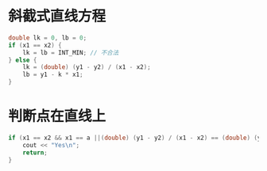 # 斜截式直线方程
```cpp []
double lk = 0, lb = 0;
if (x1 == x2) {
    lk = lb = INT_MIN; // 不合法
} else {
    lk = (double) (y1 - y2) / (x1 - x2);
    lb = y1 - k * x1;
}
```

# 判断点在直线上
```cpp []
if (x1 == x2 && x1 == a ||(double) (y1 - y2) / (x1 - x2) == (double) (y1 - b) / (x1 - a)) {
    cout << "Yes\n";
    return;
}
```

